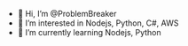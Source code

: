 - 👋 Hi, I’m @ProblemBreaker
- 👀 I’m interested in Nodejs, Python, C#, AWS
- 🌱 I’m currently learning Nodejs, Python


<!---
ProblemBreaker/ProblemBreaker is a ✨ special ✨ repository because its `README.md` (this file) appears on your GitHub profile.
You can click the Preview link to take a look at your changes.
--->
